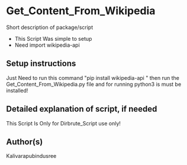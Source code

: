 # Get_Content_From_Wikipedia

Short description of package/script

- This Script Was simple to setup
- Need import wikipedia-api


## Setup instructions


Just Need to run this command "pip install wikipedia-api
" then run the Get_Content_From_Wikipedia.py file and for running  python3 is must be installed! 

## Detailed explanation of script, if needed

This Script Is Only for Dirbrute_Script use only!  

## Author(s)

Kalivarapubindusree
